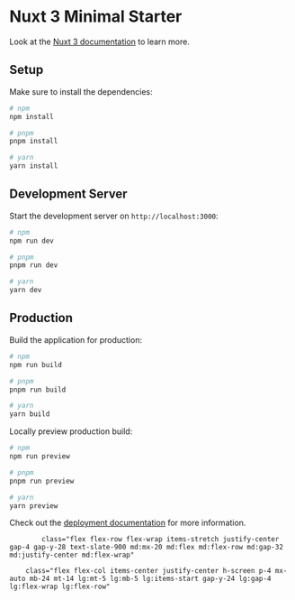 # Nuxt 3 Minimal Starter

Look at the [Nuxt 3 documentation](https://nuxt.com/docs/getting-started/introduction) to learn more.

## Setup

Make sure to install the dependencies:

```bash
# npm
npm install

# pnpm
pnpm install

# yarn
yarn install
```

## Development Server

Start the development server on `http://localhost:3000`:

```bash
# npm
npm run dev

# pnpm
pnpm run dev

# yarn
yarn dev
```

## Production

Build the application for production:

```bash
# npm
npm run build

# pnpm
pnpm run build

# yarn
yarn build
```

Locally preview production build:

```bash
# npm
npm run preview

# pnpm
pnpm run preview

# yarn
yarn preview
```

Check out the [deployment documentation](https://nuxt.com/docs/getting-started/deployment) for more information.

    		class="flex flex-row flex-wrap items-stretch justify-center gap-4 gap-y-28 text-slate-900 md:mx-20 md:flex md:flex-row md:gap-32 md:justify-center md:flex-wrap"

    	class="flex flex-col items-center justify-center h-screen p-4 mx-auto mb-24 mt-14 lg:mt-5 lg:mb-5 lg:items-start gap-y-24 lg:gap-4 lg:flex-wrap lg:flex-row"
